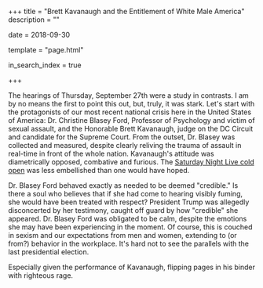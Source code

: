 +++
title = "Brett Kavanaugh and the Entitlement of White Male America"
description = ""

date = 2018-09-30

template = "page.html"

in_search_index = true

+++

The hearings of Thursday, September 27th were a study in contrasts. I am
by no means the first to point this out, but, truly, it was stark.  Let's
start with the protagonists of our most recent national crisis here in the
United States of America: Dr. Christine Blasey Ford, Professor of
Psychology and victim of sexual assault, and the Honorable Brett
Kavanaugh, judge on the DC Circuit and candidate for the Supreme Court.
From the outset, Dr. Blasey was collected and measured, despite clearly
reliving the trauma of assault in real-time in front of the whole nation.
Kavanaugh's attitude was diametrically opposed, combative and furious. The
[Saturday Night Live cold open]() was less embellished than one would have hoped.

<!-- more -->

Dr. Blasey Ford behaved exactly as needed to be deemed "credible."  Is
there a soul who believes that if she had come to hearing visibly fuming,
she would have been treated with respect?  President Trump was allegedly
disconcerted by her testimony, caught off guard by how "credible" she
appeared. Dr. Blasey Ford was obligated to be calm, despite the emotions
she may have been experiencing in the moment.  Of course, this is couched
in sexism and our expectations from men and women, extending to (or from?)
behavior in the workplace.  It's hard not to see the parallels with the
last presidential election.

Especially given the performance of Kavanaugh, flipping pages in his
binder with righteous rage.
